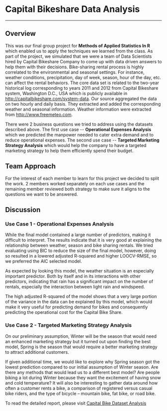 # Capital Bikeshare Data Analysis

___

## Overview

This was our final group project for **Methods of Applied Statistics In R** which enabled us to apply the techniques we learned from the class.  As part of the project, we simulated that we were a team of Data Scientists hired by Capital Bikeshare Company to come up with data driven answers to help them with their decisions. Bike-sharing rental process is highly correlated to the environmental and seasonal settings. For instance, weather conditions, precipitation, day of week, season, hour of the day, etc. can affect the rental behaviors. The core data set is related to the two-year historical log corresponding to years 2011 and 2012 from Capital Bikeshare system, Washington D.C., USA which is publicly available in http://capitalbikeshare.com/system-data. Our source aggregated the data on two hourly and daily basis. They extracted and added the corresponding weather and seasonal information. Weather information were extracted from http://www.freemeteo.com. 

There were 2 business questions we tried to address using the datasets described above. The first use case -- **Operational Expenses Analysis** which we predicted the manpower needed to cater extra demand and to reduce operational expenses. The second use case -- **Targeted Marketing Strategy Analysis** which would help the company to have a targeted marketing strategy to help them efficiently spend their budget.

## Team Approach

For the interest of each member to learn for this project we decided to split the work. 2 members worked separately on each use cases and the remaining member reviewed both strategy to make sure it aligns to the questions we want to be answered.

## Discussion

### Use Case 1 - Operational Expenses Analysis

While the final model contained a large number of predictors, making it difficult to interpret. The results indicate that it is very good at explaining the relationship between weather, season and bike sharing rentals. We tried evaluating using BIC to reduce the size of the final model, however, doing so resulted in a lowered adjusted R-squared and higher LOOCV-RMSE, so we preferred the AIC selected model.

As expected by looking this model, the weather situation is an especially important predictor. Both by itself and in its interactions with other predictors, indicating that rain has a significant impact on the number of rentals, especially the interaction between light rain and windspeed.

The high adjusted R-squared of the model shows that a very large portion of the variance in the data can be explained by this model, which would make it very useful for predicting demand for bikes and consequently predicting the operational cost for the Capital Bike Share.

### Use Case 2 - Targeted Marketing Strategy Analysis

On our preliminary assumption, Winter will be the season that would need an enhanced marketing strategy but it turned out upon finding the best model, Spring is the season that would require a better marketing strategy to attract additional customers.

If given additional time, we would like to explore why Spring season got the lowest prediction compared to our initial assumption of Winter season. Are there any methods that would lead us to a different best model? Are people biking a lot during Winter because they want the excitement of having snow and cold temperature? It will also be interesting to gather data around how often a customer rents a bike, a comparison of registered versus casual bike riders, and the type of bicycle – mountain bike, fat bike, or road bike.

To read the detailed report, please visit [Capital Bike Dataset Analysis](https://github.com/mikealpas/team_outliers/blob/master/Team_Outlier_Final_Proj.pdf)


